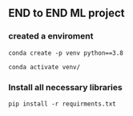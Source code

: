 ## END to END ML project


### created a enviroment

````
conda create -p venv python==3.8

conda activate venv/
````
### Install all necessary libraries
````
pip install -r requirments.txt
````
